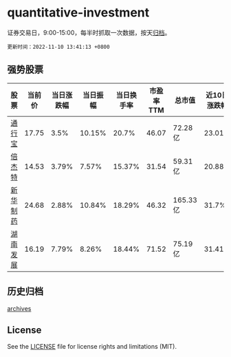 # quantitative-investment

证券交易日，9:00-15:00，每半时抓取一次数据，按天[归档](archives)。

`更新时间：2022-11-10 13:41:13 +0800`

## 强势股票

|股票|当前价|当日涨跌幅|当日振幅|当日换手率|市盈率TTM|总市值|近10日涨跌幅|
|----|----|----|----|----|----|----|----|
|[通行宝](https://xueqiu.com/S/SZ301339)|17.75|3.5%|10.15%|20.7%|46.07|72.28亿|23.01%|
|[倍杰特](https://xueqiu.com/S/SZ300774)|14.53|3.79%|7.57%|15.37%|31.54|59.31亿|20.88%|
|[新华制药](https://xueqiu.com/S/SZ000756)|24.68|2.88%|10.84%|18.29%|46.32|165.33亿|31.7%|
|[湖南发展](https://xueqiu.com/S/SZ000722)|16.19|7.79%|8.26%|18.44%|71.52|75.19亿|31.41%|

## 历史归档

[archives](archives)

## License

See the [LICENSE](LICENSE) file for license rights and limitations (MIT).